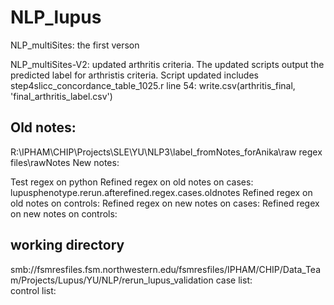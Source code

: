 # NLP_lupus
NLP_multiSites: the first verson 

NLP_multiSites-V2: updated arthritis criteria. The updated scripts output the predicted label for arthristis criteria. Script updated includes step4slicc_concordance_table_1025.r 
line 54: write.csv(arthritis_final, 'final_arthritis_label.csv')



## Old notes: 
R:\IPHAM\CHIP\Projects\SLE\YU\NLP3\label_fromNotes_forAnika\raw regex files\rawNotes
New notes: 


Test regex on python 
Refined regex on old notes on cases: lupusphenotype.rerun.afterefined.regex.cases.oldnotes
Refined regex on old notes on controls: 
Refined regex on new notes on cases: 
Refined regex on new notes on controls: 

## working directory
smb://fsmresfiles.fsm.northwestern.edu/fsmresfiles/IPHAM/CHIP/Data_Team/Projects/Lupus/YU/NLP/rerun_lupus_validation
case list:  <br/>
control list: <br/>



